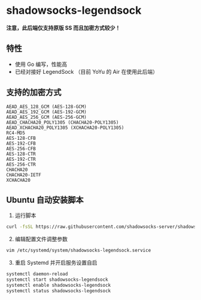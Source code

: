 # shadowsocks-legendsock
**注意，此后端仅支持原版 SS 而且加密方式较少！**

## 特性
- 使用 Go 编写，性能高
- 已经对接好 LegendSock （目前 YoYu 的 Air 在使用此后端）

## 支持的加密方式
```
AEAD_AES_128_GCM (AES-128-GCM)
AEAD_AES_192_GCM (AES-192-GCM)
AEAD_AES_256_GCM (AES-256-GCM)
AEAD_CHACHA20_POLY1305 (CHACHA20-POLY1305)
AEAD_XCHACHA20_POLY1305 (XCHACHA20-POLY1305)
RC4-MD5
AES-128-CFB
AES-192-CFB
AES-256-CFB
AES-128-CTR
AES-192-CTR
AES-256-CTR
CHACHA20
CHACHA20-IETF
XCHACHA20
```

## Ubuntu 自动安装脚本
1. 运行脚本
```bash
curl -fsSL https://raw.githubusercontent.com/shadowsocks-server/shadowsocks-legendsock/master/scripts/Ubuntu.sh | bash
```

2. 编辑配置文件调整参数
```bash
vim /etc/systemd/system/shadowsocks-legendsock.service
```

3. 重启 Systemd 并开启服务设置自启
```bash
systemctl daemon-reload
systemctl start shadowsocks-legendsock
systemctl enable shadowsocks-legendsock
systemctl status shadowsocks-legendsock
```